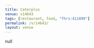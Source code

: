```yaml
---
title: Caterplus
venue: v14643
tags: [restaurant, food, "fhrs:411899"]
permalink: /v/14643/
layout: venue
---
```

null